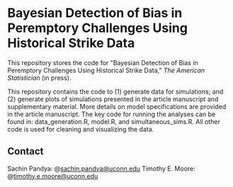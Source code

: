 # Bayesian Detection of Bias in Peremptory Challenges Using Historical Strike Data
This repository stores the code for "Bayesian Detection of Bias in Peremptory Challenges Using Historical Strike Data," _The American Statistician_ (in press).

This repository contains the code to (1) generate data for simulations; and (2) generate plots of simulations presented in the article manuscript and supplementary material. More details on model specifications are provided in the article manuscript. The key code for running the analyses can be found in: data_generation.R, model.R, and simultaneous_sims.R. All other code is used for cleaning and visualizing the data.

## Contact
Sachin Pandya: @sachin.pandya@uconn.edu
Timothy E. Moore: @timothy.e.moore@uconn.edu
